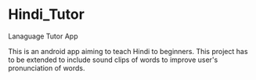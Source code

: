 # Hindi_Tutor
Lanaguage Tutor App


This is an android app aiming to teach Hindi to beginners.
This project has to be extended to include sound clips of words to improve user's pronunciation of words. 
